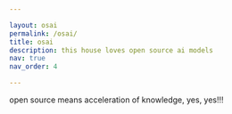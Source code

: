 ```yaml
---

layout: osai
permalink: /osai/
title: osai
description: this house loves open source ai models
nav: true
nav_order: 4

---
```


open source means acceleration of knowledge, yes, yes!!!